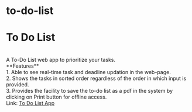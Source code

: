 # to-do-list

# To Do List

<br>
A To-Do List web app to prioritize your tasks.
<br>
**Features** <br>
1. Able to see real-time task and deadline updation in the web-page. <br>
2. Shows the tasks in sorted order regardless of the order in which input is provided. <br>
3. Provides the facility to save the to-do list as a pdf in the system by clicking on Print button for offline access. <br>
Link: <a href="https://sunainacode.github.io/to-do-list/"> To Do List App </a>
